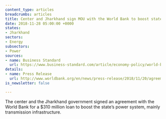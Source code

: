 ```yaml
---
content_type: articles
breadcrumbs: articles
title: Center and Jharkhand sign MOU with the World Bank to boost state's power system
date: 2018-11-28 05:00:00 +0000
states:
- Jharkhand
sectors:
- Energy
subsectors:
- Power
sources:
- name: Business Standard
  url: https://www.business-standard.com/article/economy-policy/world-bank-to-lend-310-mn-to-boost-jharkhand-s-power-transmission-infra-118112000935_1.html
details:
- name: Press Release
  url: http://www.worldbank.org/en/news/press-release/2018/11/20/agreement-signed-new-power-support-24x7-power-for-all-jharkhand
is_newsletter: false

---
```

The center and the Jharkhand government signed an agreement with the World Bank for a  $310 million loan to boost the state’s power system, mainly transmission infrastructure. 
